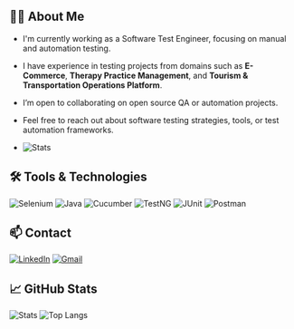 ## 🙋‍♂️ About Me
-  I'm currently working as a Software Test Engineer, focusing on manual and automation testing.
-  I have experience in testing projects from domains such as **E-Commerce**, **Therapy Practice Management**, and **Tourism & Transportation Operations Platform**.
-  I’m open to collaborating on open source QA or automation projects.
-  Feel free to reach out about software testing strategies, tools, or test automation frameworks.

-  ![Stats](https://github-readme-stats-ozbirmustafas-projects.vercel.app/api?username=ozbirmustafa&show_icons=true&theme=tokyonight&count_private=true)

## 🛠️ Tools & Technologies
![Selenium](https://img.shields.io/badge/Selenium-43B02A?style=flat&logo=selenium&logoColor=white)
![Java](https://img.shields.io/badge/Java-ED8B00?style=flat&logo=java&logoColor=white)
![Cucumber](https://img.shields.io/badge/Cucumber-23D96C?style=flat&logo=cucumber&logoColor=white)
![TestNG](https://img.shields.io/badge/TestNG-FF6F00?style=flat&logo=testng&logoColor=white)
![JUnit](https://img.shields.io/badge/JUnit-25A162?style=flat&logo=java&logoColor=white)
![Postman](https://img.shields.io/badge/Postman-FF6C37?style=flat&logo=postman&logoColor=white)

## 📫 Contact
[![LinkedIn](https://img.shields.io/badge/LinkedIn-%230077B5.svg?&style=flat&logo=linkedin&logoColor=white)](https://www.linkedin.com/in/mustafaozbir/)
[![Gmail](https://img.shields.io/badge/Gmail-D14836?style=flat&logo=gmail&logoColor=white)](mailto:ozbirmustafa@gmail.com)

## 📈 GitHub Stats
![Stats](https://github-readme-stats.vercel.app/api?username=ozbirmustafa&show_icons=true&theme=tokyonight&count_private=true)
![Top Langs](https://github-readme-stats.vercel.app/api/top-langs/?username=ozbirmustafa&layout=compact)
